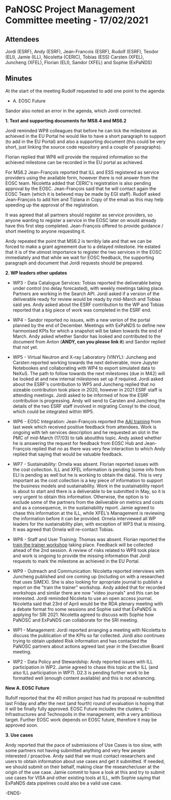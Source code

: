 PaNOSC Project Management Committee meeting - 17/02/2021 
========================================================


Attendees
-------
Jordi (ESRF), Andy (ESRF), Jean-Francois (ESRF), Rudolf (ESRF), Teodor (ELI), Jamie (ILL), Nicoletta (CERIC), Tobias (ESS) Carsten (XFEL), Juncheng (XFEL), Florian (ELI), Sandor (XFEL) and Sophie (ExPaNDS)


Minutes
-------	

At the start of the meeting Rudolf requested to add one point to the agenda: 

* A. EOSC Future

Sandor also noted an error in the agenda, which Jordi corrected.

**1. Text and supporting documents for  MS8.4 and MS6.2**

Jordi reminded WP8 colleagues that before he can tick the milestone as achieved in the EU Portal he would like to have a short paragraph to support (to add in the EU Portal) and also a supporting document (this could be very short, just linking the source code repository and a couple of paragraphs). 

Florian replied that WP8 will provide the required information so the achieved milestone can be recorded in the EU portal as achieved.

For MS6.2 Jean-François reported that ILL and ESS registered as service providers using the available form, however there is not answer from the EOSC team. Nicoletta added that CERIC's registration is also pending approval by the EOSC. Jean-François said that he will contact again the EOSC Team (which it is believed may be made by EGI staff). Rudolf asked Jean-François to add him and Tiziana in Copy of the email as this may help speeding up the approval of the registration.

It was agreed that all partners should register as service providers, so anyone wanting to register a service in the EOSC later on would already have this first step completed. Jean-François offered to provide guidance / short meeting to anyone requesting it.

Andy repeated the point that MS6.2 is terribly late and that we can be forced to make a grant agreement due to a delayed milestone. He estated that it is of the utmost importance to register the two services in the EOSC immediately and that while we wait for EOSC feedback, the supporting paragraph and document that Jordi requests should be prepared.


**2. WP leaders other updates**


* WP3 - Data Catalogue Services: Tobias reported the deliverable being under control (no delay forecasted), with weekly meetings taking place. Partners are working in the Search API. Jordi asked if a version of the deliverable ready for review would be ready by mid-March and Tobias said yes.
Andy asked about the ESRF contribution to the WP and Tobias reported that a big piece of work was completed in the ESRF end.

* WP4 - Sandor reported no issues, with a new verion of the portal planned by the end of December. Meetings with ExPaNDS to define new harmonised KPIs for which a snapshot will be taken towards the end of March. Andy asked whether Sandor has looked and contributed to the document from Anton (**ANDY, can you please link it**) and Sandor replied that not yet.


* WP5 - Virtual Neutron and X-ray Laboratory (VINYL): Juncheng and Carsten reported working towards the next deliverable, more Jupyter Notebookes and collaborating with WP4 to export simulated data to NeXuS. The path to follow towards the next milestones (due in M42) will be looked at and new internal milestones set up if required. Jordi asked about the ESRF's contribution to WP5 and Juncheng replied that no sizeable contribution took place in 2020, however in 2021 ESRF staff is attending meetings. Jordi asked to be informed of how the ESRF contribution is progressing. Andy will send to Carsten and Juncheng the details of the two ESRF staff involved in migrating Consyl to the cloud, which could be integrated within WP5.

* WP6 - EOSC Integration: Jean-François reported the [AAI training](https://www.panosc.eu/events/panosc-umbrellaid-technical-training/) from last week which received positive feedback from attendees. Work is ongoing with teh services description and he requested an slot in the PMC of mid-March (17/03) to talk aboutthis topic. Andy asked whether he is answering the request for feedback from EOSC Hub and Jean-François replied that no as there was very few interaction to which Andy replied that saying that would be  valuable feedback.

* WP7 - Sustainability: Ornela was absent. Florian reported issues with the cost collection. ILL and XFEL information is pending (some info from ELI is pending as well but he is working to obtain the data). This is very important as the cost collection is a key piece of information to support the business models and sustainability. Work in the sustainability report is about to start and there is a deliverable to be submitted in May, so it is very urgent to obtain this information. Otherwise, the option is to exclude some of the partners from the deliverable on metrics and costs and as a consequence, in the sustainability report. Jamie agreed to chase this information at the ILL, while XFEL's Management is reviewing the information before it can be provided.
Ornela interviewed all WP leaders for the sustainability plan, with exception of WP3 that is missing. It was agreed that Ornela will re-contact Tobias.

* WP8 - Staff and User Training: Thomas was absent. Florian reported the [train the trainer workshop](https://www.panosc.eu/events/panosc-expands-internal-workshop-train-the-trainers-1/) taking place. Feedback will be collected ahead of the 2nd session. A review of risks related to WP8 took place and work is ongoing to provide the missing information that Jordi requests to mark the milestone as achieved in the EU Portal. 

* WP9 - Outreach and Communication: Nicoletta reported interviews with Juncheng published and ore coming up (including on with a researched that uses SiMEX). She is also looking for apropriate journal to publish a report on the "train the trainer" workshop. Andy added that for recorded workshops and similar there are now "video journals" and this can be interested. Jordi reminded Nicoleta to use an open access journal. Nicoletta said that 23rd of April would be the RDA plenary meeting with a debate format fro some sessions and Sophie said that ExPaNDS is applying for SRI 2021. Nicoletta agreed to discuss with Sophie how PaNOSC and ExPaNDS can collaborate for the SRI meeting.

* WP1 - Management: Jordi reported arranging a meeting with Nicoletta to discuss the publication of the KPIs so far collected. Jordi also continues trying to obtain updated Risk information and has contacted the PaNOSC partners about actions agreed last year in the Executive Board meeting. 

* WP2 - Data Policy and Stewardship: Andy reported issues with ILL participation in WP2. Jamie agreed to chase this topic at the ILL (and also ILL participation in WP7). D2.3 is pending further work to be formatted well (enough content available) and this is not advancing.


**New A. EOSC Future**

Rufolf reported that the 40 million project has had its proposal re-submitted last Friday and after the next (and fourth) round of evaluation is hoping that it will be finally fully approved. EOSC Future includes the clusters, E-Infrastructures and Technopolis in the management, with a very ambitious target. Further EOSC work depends on EOSC future, therefore it may be approved soon.

**3. Use cases**

Andy reported that the pace of submissions of Use Cases is too slow, with some partners not having submitted anything and very few people interested / proactive. Andy said that we must contact researchers and users to obtain information about use cases and get it submitted. If needed, we should submit on their behalf, making clear the researcher/user at the origin of the use case. Jamie commit to have a look at this and try to submit use cases for VISA and other existing tools at ILL, with Sophie saying that ExPaNDS data pipelines could also be a valid use case.

-ENDS-
